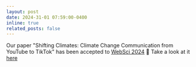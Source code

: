 ```yaml
---
layout: post
date: 2024-31-01 07:59:00-0400
inline: true
related_posts: false
---
```


Our paper "Shifting Climates: Climate Change Communication from YouTube to TikTok" has been accepted to [WebSci 2024](https://websci24.org/) 🎉 Take a look at it [here](https://arxiv.org/abs/2312.04974)